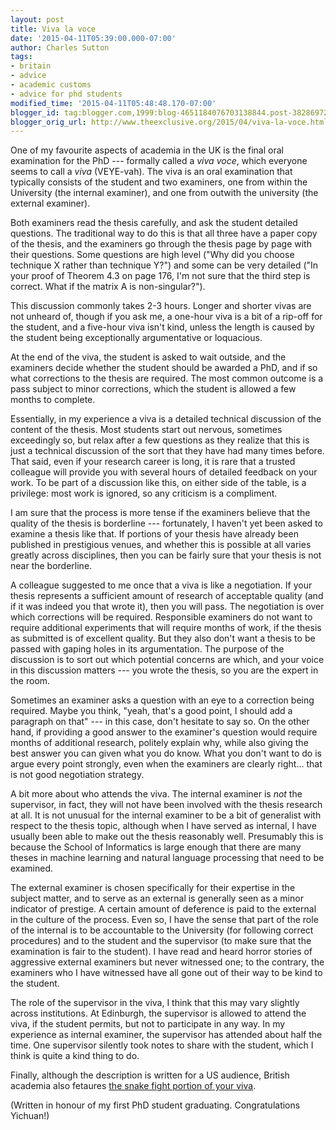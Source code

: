 ```yaml
---
layout: post
title: Viva la voce
date: '2015-04-11T05:39:00.000-07:00'
author: Charles Sutton
tags:
- britain
- advice
- academic customs
- advice for phd students
modified_time: '2015-04-11T05:48:48.170-07:00'
blogger_id: tag:blogger.com,1999:blog-4651184076703138844.post-3828697239579815603
blogger_orig_url: http://www.theexclusive.org/2015/04/viva-la-voce.html
---
```

One of my favourite aspects of academia in the UK is the final oral examination for the PhD --- formally called a *viva voce*, which everyone seems to call a *viva* (VEYE-vah). The viva is an oral examination that typically consists of the student and two examiners, one from within the University (the internal examiner), and one from outwith the university (the external examiner).

Both examiners read the thesis carefully, and ask the student detailed questions. The traditional way to do this is that all three have a paper copy of the thesis, and the examiners go through the thesis page by page with their questions. Some questions are high level ("Why did you choose technique X rather than technique Y?") and some can be very detailed ("In your proof of Theorem 4.3 on page 176, I'm not sure that the third step is correct. What if the matrix A is non-singular?").

This discussion commonly takes 2-3 hours. Longer and shorter vivas are not unheard of, though if you ask me, a one-hour viva is a bit of a rip-off for the student, and a five-hour viva isn't kind, unless the length is caused by the student being exceptionally argumentative or loquacious.

At the end of the viva, the student is asked to wait outside, and the examiners decide whether the student should be awarded a PhD, and if so what corrections to the thesis are required. The most common outcome is a pass subject to minor corrections, which the student is allowed a few months to complete.

Essentially, in my experience a viva is a detailed technical discussion of the content of the thesis. Most students start out nervous, sometimes exceedingly so, but relax after a few questions as they realize that this is just a technical discussion of the sort that they have had many times before. That said, even if your research career is long, it is rare that a trusted colleague will provide you with several hours of detailed feedback on your work. To be part of a discussion like this, on either side of the table, is a privilege: most work is ignored, so any criticism is a compliment.

I am sure that the process is more tense if the examiners believe that the quality of the thesis is borderline --- fortunately, I haven't yet been asked to examine a thesis like that. If portions of your thesis have already been published in prestigious venues, and whether this is possible at all varies greatly across disciplines, then you can be fairly sure that your thesis is not near the borderline.

A colleague suggested to me once that a viva is like a negotiation. If your thesis represents a sufficient amount of research of acceptable quality (and if it was indeed you that wrote it), then you will pass. The negotiation is over which corrections will be required. Responsible examiners do not want to require additional experiments that will require months of work, if the thesis as submitted is of excellent quality. But they also don't want a thesis to be passed with gaping holes in its argumentation. The purpose of the discussion is to sort out which potential concerns are which, and your voice in this discussion matters --- you wrote the thesis, so you are the expert in the room.

Sometimes an examiner asks a question with an eye to a correction being required. Maybe you think, "yeah, that's a good point, I should add a paragraph on that" --- in this case, don't hesitate to say so. On the other hand, if providing a good answer to the examiner's question would require months of additional research, politely explain why, while also giving the best answer you can given what you do know. What you don't want to do is argue every point strongly, even when the examiners are clearly right... that is not good negotiation strategy.

A bit more about who attends the viva. The internal examiner is *not* the supervisor, in fact, they will not have been involved with the thesis research at all. It is not unusual for the internal examiner to be a bit of generalist with respect to the thesis topic, although when I have served as internal, I have usually been able to make out the thesis reasonably well. Presumably this is because the School of Informatics is large enough that there are many theses in machine learning and natural language processing that need to be examined.

The external examiner is chosen specifically for their expertise in the subject matter, and to serve as an external is generally seen as a minor indicator of prestige. A certain amount of deference is paid to the external in the culture of the process. Even so, I have the sense that part of the role of the internal is to be accountable to the University (for following correct procedures) and to the student and the supervisor (to make sure that the examination is fair to the student). I have read and heard horror stories of aggressive external examiners but never witnessed one; to the contrary, the examiners who I have witnessed have all gone out of their way to be kind to the student.

The role of the supervisor in the viva, I think that this may vary slightly across institutions. At Edinburgh, the supervisor is allowed to attend the viva, if the student permits, but not to participate in any way. In my experience as internal examiner, the supervisor has attended about half the time. One supervisor silently took notes to share with the student, which I think is quite a kind thing to do.

Finally, although the description is written for a US audience, British academia also fetaures [the snake fight portion of your viva](http://www.mcsweeneys.net/articles/faq-the-snake-fight-portion-of-your-thesis-defense).

(Written in honour of my first PhD student graduating. Congratulations Yichuan!)

